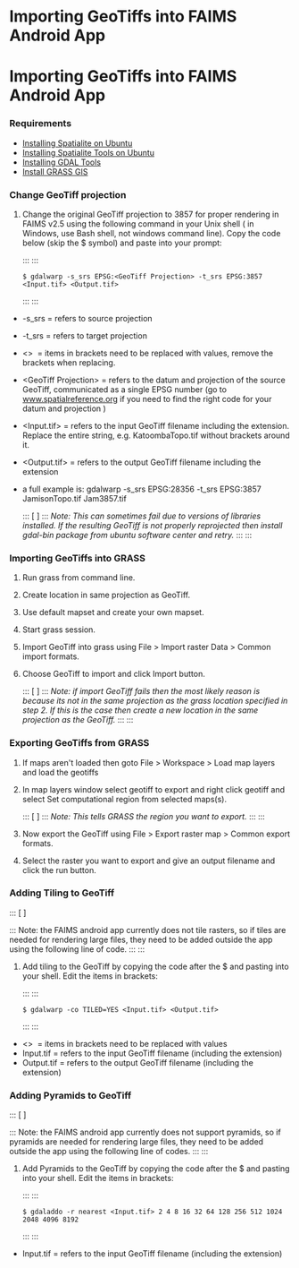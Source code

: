 Importing GeoTiffs into FAIMS Android App
======================================================================================



Importing GeoTiffs into FAIMS Android App 
=========================================

### Requirements 

-   [Installing Spatialite on
    Ubuntu](https://wiki.intersect.org.au/display/FAIMS/Installing+Spatialite+on+Ubuntu)
-   [Installing Spatialite Tools on
    Ubuntu](https://wiki.intersect.org.au/display/FAIMS/Installing+Spatialite+Tools+on+Ubuntu)
-   [Installing GDAL
    Tools](https://wiki.intersect.org.au/display/FAIMS/Installing+GDAL+Tools)
-   [Install GRASS GIS](http://grass.osgeo.org/)

### Change GeoTiff projection 

1.  Change the original GeoTiff projection to 3857 for proper rendering
    in FAIMS v2.5 using the following command in your Unix shell ( in
    Windows, use Bash shell, not windows command line). Copy the code
    below (skip the \$ symbol) and paste into your prompt:

    ::: 
    ::: 
    ``` 
    $ gdalwarp -s_srs EPSG:<GeoTiff Projection> -t_srs EPSG:3857 <Input.tif> <Output.tif>
    ```
    :::
    :::

-   -s\_srs = refers to source projection
-   -t\_srs = refers to target projection
-   \<\>  = items in brackets need to be replaced with values, remove
    the brackets when replacing.
-   \<GeoTiff Projection\> = refers to the datum and projection of the
    source GeoTiff, communicated as a single EPSG number (go to
    www.spatialreference.org if you need to find the right code for your
    datum and projection )
-   \<Input.tif\> = refers to the input GeoTiff filename including the
    extension. Replace the entire string, e.g. KatoombaTopo.tif without
    brackets around it. 
-   \<Output.tif\> = refers to the output GeoTiff filename including the
    extension

-   a full example is: gdalwarp -s\_srs EPSG:28356 -t\_srs EPSG:3857
    JamisonTopo.tif Jam3857.tif 

    ::: 
    [ ]
    ::: 
    *Note: This can sometimes fail due to versions of libraries
    installed. If the resulting GeoTiff is not properly reprojected then
    install gdal-bin package from ubuntu software center and retry.*
    :::
    :::

### Importing GeoTiffs into GRASS 

1.  Run grass from command line.
2.  Create location in same projection as GeoTiff.
3.  Use default mapset and create your own mapset.
4.  Start grass session.
5.  Import GeoTiff into grass using File \> Import raster Data \> Common
    import formats.
6.  Choose GeoTiff to import and click Import button.

    ::: 
    [ ]
    ::: 
    *Note: if import GeoTiff fails then the most likely reason is
    because its not in the same projection as the grass location
    specified in step 2. If this is the case then create a new location
    in the same projection as the GeoTiff.*
    :::
    :::

### Exporting GeoTiffs from GRASS 

1.  If maps aren\'t loaded then goto File \> Workspace \> Load map
    layers and load the geotiffs
2.  In map layers window select geotiff to export and right click
    geotiff and select Set computational region from selected maps(s).

    ::: 
    [ ]
    ::: 
    *Note: This tells GRASS the region you want to export.*
    :::
    :::

3.  Now export the GeoTiff using File \> Export raster map \> Common
    export formats.
4.  Select the raster you want to export and give an output filename and
    click the run button.

### Adding Tiling to GeoTiff 

::: 
[ ]

::: 
Note: the FAIMS android app currently does not tile rasters, so if tiles
are needed for rendering large files, they need to be added outside the
app using the following line of code.
:::
:::

1.  Add tiling to the GeoTiff by copying the code after the \$ and
    pasting into your shell. Edit the items in brackets:

    ::: 
    ::: 
    ``` 
    $ gdalwarp -co TILED=YES <Input.tif> <Output.tif>
    ```
    :::
    :::

-   \<\>  = items in brackets need to be replaced with values
-   Input.tif = refers to the input GeoTiff filename (including the
    extension)
-   Output.tif = refers to the output GeoTiff filename (including the
    extension)

### Adding Pyramids to GeoTiff 

::: 
[ ]

::: 
Note: the FAIMS android app currently does not support pyramids, so if
pyramids are needed for rendering large files, they need to be added
outside the app using the following line of codes.
:::
:::

1.  Add Pyramids to the GeoTiff by copying the code after the \$ and
    pasting into your shell. Edit the items in brackets:

    ::: 
    ::: 
    ``` 
    $ gdaladdo -r nearest <Input.tif> 2 4 8 16 32 64 128 256 512 1024 2048 4096 8192
    ```
    :::
    :::

-   Input.tif = refers to the input GeoTiff filename (including the
    extension)

</div>